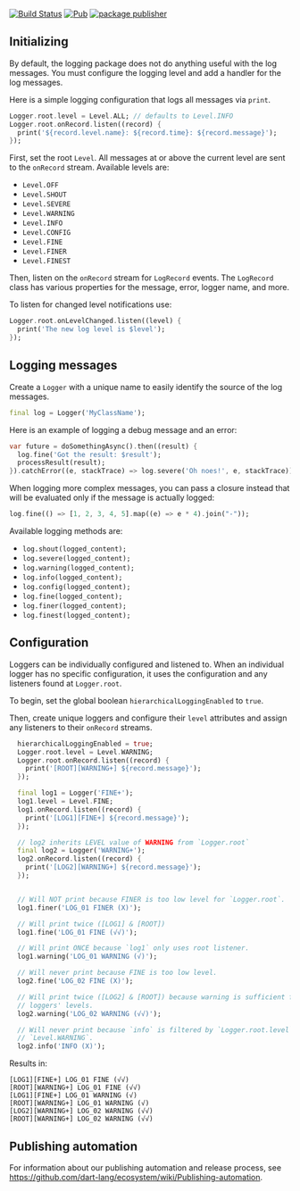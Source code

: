 [![Build Status](https://github.com/dart-lang/logging/workflows/Dart%20CI/badge.svg)](https://github.com/dart-lang/logging/actions?query=workflow%3A"Dart+CI"+branch%3Amaster)
[![Pub](https://img.shields.io/pub/v/logging.svg)](https://pub.dev/packages/logging)
[![package publisher](https://img.shields.io/pub/publisher/logging.svg)](https://pub.dev/packages/logging/publisher)

## Initializing

By default, the logging package does not do anything useful with the log
messages. You must configure the logging level and add a handler for the log
messages.

Here is a simple logging configuration that logs all messages via `print`.

```dart
Logger.root.level = Level.ALL; // defaults to Level.INFO
Logger.root.onRecord.listen((record) {
  print('${record.level.name}: ${record.time}: ${record.message}');
});
```

First, set the root `Level`. All messages at or above the current level are sent to the
`onRecord` stream. Available levels are:

+ `Level.OFF`
+ `Level.SHOUT`
+ `Level.SEVERE`
+ `Level.WARNING`
+ `Level.INFO`
+ `Level.CONFIG`
+ `Level.FINE`
+ `Level.FINER`
+ `Level.FINEST`

Then, listen on the `onRecord` stream for `LogRecord` events. The `LogRecord`
class has various properties for the message, error, logger name, and more.

To listen for changed level notifications use:

```dart
Logger.root.onLevelChanged.listen((level) {
  print('The new log level is $level');
});
```

## Logging messages

Create a `Logger` with a unique name to easily identify the source of the log
messages.

```dart
final log = Logger('MyClassName');
```

Here is an example of logging a debug message and an error:

```dart
var future = doSomethingAsync().then((result) {
  log.fine('Got the result: $result');
  processResult(result);
}).catchError((e, stackTrace) => log.severe('Oh noes!', e, stackTrace));
```

When logging more complex messages, you can pass a closure instead that will be
evaluated only if the message is actually logged:

```dart
log.fine(() => [1, 2, 3, 4, 5].map((e) => e * 4).join("-"));
```

Available logging methods are:

+ `log.shout(logged_content);`
+ `log.severe(logged_content);`
+ `log.warning(logged_content);`
+ `log.info(logged_content);`
+ `log.config(logged_content);`
+ `log.fine(logged_content);`
+ `log.finer(logged_content);`
+ `log.finest(logged_content);`

## Configuration

Loggers can be individually configured and listened to. When an individual logger has no
specific configuration, it uses the configuration and any listeners found at `Logger.root`.

To begin, set the global boolean `hierarchicalLoggingEnabled` to `true`.

Then, create unique loggers and configure their `level` attributes and assign any listeners to
their `onRecord` streams.


```dart
  hierarchicalLoggingEnabled = true;
  Logger.root.level = Level.WARNING;
  Logger.root.onRecord.listen((record) {
    print('[ROOT][WARNING+] ${record.message}');
  });

  final log1 = Logger('FINE+');
  log1.level = Level.FINE;
  log1.onRecord.listen((record) {
    print('[LOG1][FINE+] ${record.message}');
  });

  // log2 inherits LEVEL value of WARNING from `Logger.root`
  final log2 = Logger('WARNING+');
  log2.onRecord.listen((record) {
    print('[LOG2][WARNING+] ${record.message}');
  });


  // Will NOT print because FINER is too low level for `Logger.root`.
  log1.finer('LOG_01 FINER (X)');

  // Will print twice ([LOG1] & [ROOT])
  log1.fine('LOG_01 FINE (√√)');

  // Will print ONCE because `log1` only uses root listener.
  log1.warning('LOG_01 WARNING (√)');

  // Will never print because FINE is too low level.
  log2.fine('LOG_02 FINE (X)');

  // Will print twice ([LOG2] & [ROOT]) because warning is sufficient for all
  // loggers' levels.
  log2.warning('LOG_02 WARNING (√√)');

  // Will never print because `info` is filtered by `Logger.root.level` of
  // `Level.WARNING`.
  log2.info('INFO (X)');
```

Results in:

```
[LOG1][FINE+] LOG_01 FINE (√√)
[ROOT][WARNING+] LOG_01 FINE (√√)
[LOG1][FINE+] LOG_01 WARNING (√)
[ROOT][WARNING+] LOG_01 WARNING (√)
[LOG2][WARNING+] LOG_02 WARNING (√√)
[ROOT][WARNING+] LOG_02 WARNING (√√)
```

## Publishing automation

For information about our publishing automation and release process, see
https://github.com/dart-lang/ecosystem/wiki/Publishing-automation.
